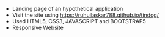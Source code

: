 - Landing page of an hypothetical application
- Visit the site using https://ruhullaskar788.github.io/tindog/
- Used HTML5, CSS3, JAVASCRIPT and BOOTSTRAP5
- Responsive Website
